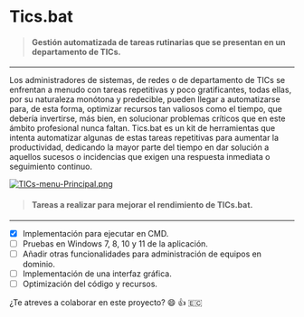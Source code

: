 # Tics.bat
> #### Gestión automatizada de tareas rutinarias que se presentan en un departamento de TICs.
___
Los administradores de sistemas, de redes o de departamento de TICs se enfrentan a menudo con tareas repetitivas y poco gratificantes, todas ellas,
por su naturaleza monótona y predecible, pueden llegar a automatizarse para, de esta forma, optimizar recursos tan valiosos como el tiempo, que debería invertirse, 
más bien, en solucionar problemas críticos que en este ámbito profesional nunca faltan. Tics.bat es un kit de herramientas que intenta automatizar 
algunas de estas tareas repetitivas para aumentar la productividad, dedicando la mayor parte del tiempo en dar solución a aquellos sucesos o incidencias que 
exigen una respuesta inmediata o seguimiento continuo.


[![TICs-menu-Principal.png](https://i.postimg.cc/8zcjgqnj/TICs-menu-Principal.png)](https://postimg.cc/w1K6hbzp)


> #### Tareas a realizar para mejorar el rendimiento de TICs.bat.
___

* [x] Implementación para ejecutar en CMD.
* [ ] Pruebas en Windows 7, 8, 10 y 11 de la aplicación.
* [ ] Añadir otras funcionalidades para administración de equipos en dominio.
* [ ] Implementación de una interfaz gráfica.
* [ ] Optimización del código y recursos.

¿Te atreves a colaborar en este proyecto? 😄 👍 :ecuador:
